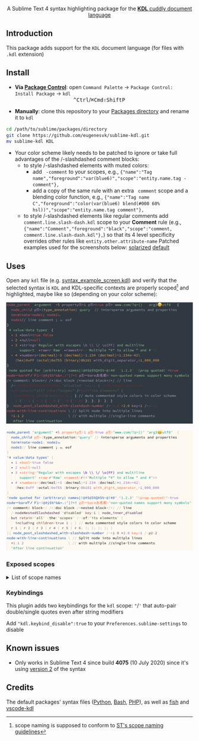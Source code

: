<p align="center">
A Sublime Text 4 syntax highlighting package for the <a href="https://kdl.dev"><b>KDL</b> cuddly document language</a>
</p>

## Introduction

This package adds support for the `KDL` document language (for files with `.kdl` extension)

## Install

- __Via [Package Control](https://packagecontrol.io)__: open `Command Palette` → `Package Control: Install Package` → `kdl`<br>
                                          <kbd>^Ctrl</kbd>/<kbd>⌘Cmd</kbd><kbd>⇧Shift</kbd><kbd>P</kbd>

- __Manually__: clone this repository to your [Packages directory](https://www.sublimetext.com/docs/packages.html) and rename it to `kdl`
```sh
cd /path/to/sublime/packages/directory
git clone https://github.com/eugenesvk/sublime-kdl.git
mv sublime-kdl KDL
```

- Your color scheme likely needs to be patched to ignore or take full advantages of the /-slashdashed comment blocks:
  - to style /-slashdashed elements with muted colors:
    - add ` -comment` to your scopes, e.g.,
      `{"name":"Tag name","foreground":"var(blue6)","scope":"entity.name.tag -comment"},`
    - add a copy of the same rule with an extra ` comment` scope and a blending color function, e.g.,
      `{"name":"Tag name C","foreground":"color(var(blue6) blend(#000 60% hsl))","scope":"entity.name.tag comment"},`
  - to style /-slashdashed elements like regular comments add `comment.line.slash-dash.kdl` scope to your __Comment__ rule (e.g., `{"name":"Comment","foreground":"black","scope":"comment, comment.line.slash-dash.kdl"},`) so that its 4 level specificity overrides other rules like `entity.other.attribute-name`
  Patched examples used for the screenshots below: [solarized](./src/ESCombo.sublime-color-scheme) [default](./src/Mariana.sublime-color-scheme)

## Uses

Open any `kdl` file (e.g. [syntax_example_screen.kdl](./test/syntax_example_screen.kdl)) and verify that the selected syntax is `KDL` and KDL-specific contexts are properly scoped[^1] and highlighted, maybe like so (depending on your color scheme):

![KDL syntax screenshot solarized](https://github.com/eugenesvk/sublime-KDL/blob/main/doc/KDL_syntax_dark.png?raw=true "Custom solarized scheme")

![KDL syntax screenshot default](https://github.com/eugenesvk/sublime-KDL/blob/main/doc/KDL_syntax_light.png?raw=true "Default color scheme")

[^1]: scope naming is supposed to conform to [ST's scope naming guidelines](https://www.sublimetext.com/docs/scope_naming.html)

### Exposed scopes
<details>
<summary>List of scope names</summary>

  | KDL construct	| Scope name
  | :------------	| :----------
  | Mappings     	| `meta.mapping` `.key`/`.value` <br> `punctuation.separator.key-value` `punctuation.section.mapping` `.begin`/`.end` `.kdl`
  | Number       	| `meta.number` `.decimal`/`.float` <br> `.integer` `.binary`/`.decimal`/`.hexadecimal`/`.octal` <br> `constant.numeric` `.base`/`.exponent`/`.integer`/`.significand`/`.value` <br> `punctuation.separator` `.decimal`/`.exponent` `.kdl`
  | String       	| `meta.string` `storage.type.string` `string.quoted.double` `string.quoted.double.raw` <br> `punctuation.definition.string` `.begin`/`.end` `.kdl`
  | Comment      	| `comment.block` `comment.block.documentation` `comment.line.double-slash` <br> `punctuation.definition.comment` `begin`/`end` `.kdl`
  | Annotation   	| `meta.annotation` `punctuation.separator.annotation` `.begin`/`.end` `.kdl`
  | Entity       	| `entity.name` `.tag`/`.type`/`.tag.node` <br> `entity.other.attribute-name` `.kdl`
  | Others       	| `constant.character` `.escape`/`.escape.unicode.16-bit-hex` <br> `constant.language` `.boolean`/`.null` <br> `keyword.operator.arithmetic` `punctuation.separator.continuation.line` `punctuation.terminator.node` `.kdl`

</details>

### Keybindings

This plugin adds two keybindings for the `kdl` scope: `"`/`'` that auto-pair double/single quotes even after string modifiers

Add `"kdl.keybind_disable":true` to your `Preferences.sublime-settings` to disable

## Known issues

- Only works in Sublime Text 4 since build __4075__ (10 July 2020) since it's using [version 2](https://www.sublimetext.com/docs/syntax.html) of the syntax

## Credits

The default packages' syntax files ([Python](https://github.com/sublimehq/Packages/blob/master/Python/Python.sublime-syntax), [Bash](https://github.com/sublimehq/Packages/blob/master/ShellScript/Bash.sublime-syntax), [PHP](https://github.com/sublimehq/Packages/blob/master/PHP/PHP.sublime-syntax)), as well as [fish](https://github.com/Phidica/sublime-fish/blob/master/fish.sublime-syntax) and [vscode-kdl](https://github.com/kdl-org/vscode-kdl)
